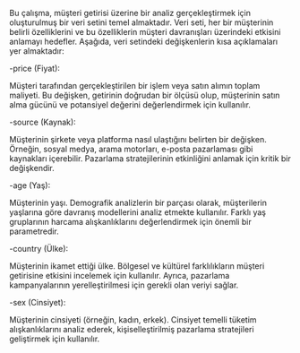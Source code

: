 Bu çalışma, müşteri getirisi üzerine bir analiz gerçekleştirmek için oluşturulmuş bir veri setini temel almaktadır. Veri seti, her bir müşterinin belirli özelliklerini ve bu özelliklerin müşteri davranışları üzerindeki etkisini anlamayı hedefler. Aşağıda, veri setindeki değişkenlerin kısa açıklamaları yer almaktadır:

-price (Fiyat):

Müşteri tarafından gerçekleştirilen bir işlem veya satın alımın toplam maliyeti.
Bu değişken, getirinin doğrudan bir ölçüsü olup, müşterinin satın alma gücünü ve potansiyel değerini değerlendirmek için kullanılır.

-source (Kaynak):

Müşterinin şirkete veya platforma nasıl ulaştığını belirten bir değişken. Örneğin, sosyal medya, arama motorları, e-posta pazarlaması gibi kaynakları içerebilir.
Pazarlama stratejilerinin etkinliğini anlamak için kritik bir değişkendir.

-age (Yaş):

Müşterinin yaşı.
Demografik analizlerin bir parçası olarak, müşterilerin yaşlarına göre davranış modellerini analiz etmekte kullanılır.
Farklı yaş gruplarının harcama alışkanlıklarını değerlendirmek için önemli bir parametredir.

-country (Ülke):

Müşterinin ikamet ettiği ülke.
Bölgesel ve kültürel farklılıkların müşteri getirisine etkisini incelemek için kullanılır.
Ayrıca, pazarlama kampanyalarının yerelleştirilmesi için gerekli olan veriyi sağlar.

-sex (Cinsiyet):

Müşterinin cinsiyeti (örneğin, kadın, erkek).
Cinsiyet temelli tüketim alışkanlıklarını analiz ederek, kişiselleştirilmiş pazarlama stratejileri geliştirmek için kullanılır.
